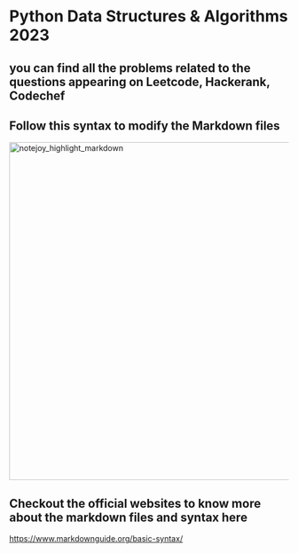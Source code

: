 # Python Data Structures & Algorithms 2023
## you can find all the problems related to the questions appearing on Leetcode, Hackerank, Codechef

## Follow this syntax to modify the Markdown files
<img width="609" alt="notejoy_highlight_markdown" src="https://user-images.githubusercontent.com/54584388/219150697-f57772e7-6802-49e1-8cad-bd57d8cef7b4.png">

## Checkout the official websites to know more about the markdown files and syntax here
https://www.markdownguide.org/basic-syntax/
